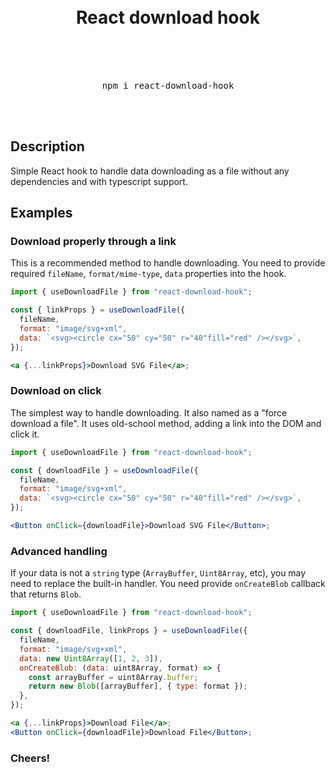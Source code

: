 <div align="center">
    <br/>
    <br/>
    <h1>React download hook<br /><br /></h1>
    <br />
    <pre>npm i react-download-hook</pre>
    <br />
    <br />
</div>

## Description

Simple React hook to handle data downloading as a file without any dependencies and with typescript support.

## Examples

### Download properly through a link

This is a recommended method to handle downloading. You need to provide required `fileName`, `format/mime-type`, `data` properties into the hook.

```jsx
import { useDownloadFile } from "react-download-hook";

const { linkProps } = useDownloadFile({
  fileName,
  format: "image/svg+xml",
  data: `<svg><circle cx="50" cy="50" r="40"fill="red" /></svg>`,
});

<a {...linkProps}>Download SVG File</a>;
```

### Download on click

The simplest way to handle downloading. It also named as a "force download a file". It uses old-school method, adding a link into the DOM and click it.

```jsx
import { useDownloadFile } from "react-download-hook";

const { downloadFile } = useDownloadFile({
  fileName,
  format: "image/svg+xml",
  data: `<svg><circle cx="50" cy="50" r="40"fill="red" /></svg>`,
});

<Button onClick={downloadFile}>Download SVG File</Button>;
```

### Advanced handling

If your data is not a `string` type (`ArrayBuffer`, `Uint8Array`, etc), you may need to replace the built-in handler.
You need provide `onCreateBlob` callback that returns `Blob`.

```jsx
import { useDownloadFile } from "react-download-hook";

const { downloadFile, linkProps } = useDownloadFile({
  fileName,
  format: "image/svg+xml",
  data: new Uint8Array([1, 2, 3]),
  onCreateBlob: (data: uint8Array, format) => {
    const arrayBuffer = uint8Array.buffer;
    return new Blob([arrayBuffer], { type: format });
  },
});

<a {...linkProps}>Download File</a>;
<Button onClick={downloadFile}>Download File</Button>;
```

### Cheers!
